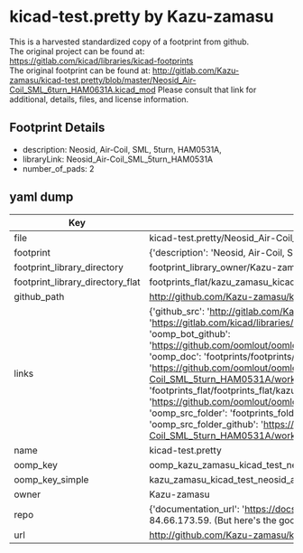 # kicad-test.pretty by Kazu-zamasu  
This is a harvested standardized copy of a footprint from github.  
The original project can be found at:  
https://gitlab.com/kicad/libraries/kicad-footprints  
The original footprint can be found at:
http://gitlab.com/Kazu-zamasu/kicad-test.pretty/blob/master/Neosid_Air-Coil_SML_6turn_HAM0631A.kicad_mod
Please consult that link for additional, details, files, and license information.  
## Footprint Details
* description: Neosid, Air-Coil, SML, 5turn, HAM0531A,  
* libraryLink: Neosid_Air-Coil_SML_5turn_HAM0531A  
* number_of_pads: 2  
## yaml dump  
| Key | Value |  
| --- | --- |  
| file | kicad-test.pretty/Neosid_Air-Coil_SML_5turn_HAM0531A.kicad_mod |  
| footprint | {'description': 'Neosid, Air-Coil, SML, 5turn, HAM0531A,', 'libraryLink': 'Neosid_Air-Coil_SML_5turn_HAM0531A', 'number_of_pads': 2} |  
| footprint_library_directory | footprint_library_owner/Kazu-zamasu_kicad-test.pretty |  
| footprint_library_directory_flat | footprints_flat/kazu_zamasu_kicad_test_neosid_air_coil_sml_5turn_ham0531a/working |  
| github_path | http://github.com/Kazu-zamasu/kicad-test.pretty/blob/master/Neosid_Air-Coil_SML_5turn_HAM0531A.kicad_mod |  
| links | {'github_src': 'http://gitlab.com/Kazu-zamasu/kicad-test.pretty/blob/master/Neosid_Air-Coil_SML_6turn_HAM0631A.kicad_mod', 'github_src_repo': 'https://gitlab.com/kicad/libraries/kicad-footprints', 'oomp_bot': 'footprints/kazu_zamasu_kicad_test_neosid_air_coil_sml_5turn_ham0531a/working', 'oomp_bot_github': 'https://github.com/oomlout/oomlout_oomp_footprint_bot/tree/main/footprints/kazu_zamasu_kicad_test_neosid_air_coil_sml_5turn_ham0531a/working', 'oomp_doc': 'footprints/footprints/Kazu-zamasu/kicad-test/Neosid_Air-Coil_SML_5turn_HAM0531A/working/', 'oomp_doc_github': 'https://github.com/oomlout/oomlout_oomp_footprint_doc/tree/main/footprints/footprints/Kazu-zamasu/kicad-test/Neosid_Air-Coil_SML_5turn_HAM0531A/working', 'oomp_src_flat': 'footprints_flat/footprints_flat/kazu_zamasu_kicad_test_neosid_air_coil_sml_5turn_ham0531a/working', 'oomp_src_flat_github': 'https://github.com/oomlout/oomlout_oomp_footprint_src/tree/main/footprints_flat/kazu_zamasu_kicad_test_neosid_air_coil_sml_5turn_ham0531a/working', 'oomp_src_folder': 'footprints_folder/footprints_folder/Kazu-zamasu/kicad-test/Neosid_Air-Coil_SML_5turn_HAM0531A/working', 'oomp_src_folder_github': 'https://github.com/oomlout/oomlout_oomp_footprint_src/tree/main/footprints_folder/Kazu-zamasu/kicad-test/Neosid_Air-Coil_SML_5turn_HAM0531A/working'} |  
| name | kicad-test.pretty |  
| oomp_key | oomp_kazu_zamasu_kicad_test_neosid_air_coil_sml_5turn_ham0531a |  
| oomp_key_simple | kazu_zamasu_kicad_test_neosid_air_coil_sml_5turn_ham0531a |  
| owner | Kazu-zamasu |  
| repo | {'documentation_url': 'https://docs.github.com/rest/overview/resources-in-the-rest-api#rate-limiting', 'message': "API rate limit exceeded for 84.66.173.59. (But here's the good news: Authenticated requests get a higher rate limit. Check out the documentation for more details.)"} |  
| url | http://github.com/Kazu-zamasu/kicad-test.pretty |  

